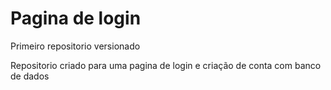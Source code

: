 # Pagina de login
 Primeiro repositorio versionado

 Repositorio criado para uma pagina de login e criação de conta com banco de dados
